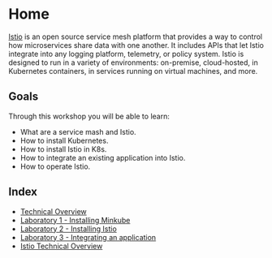 # Home

[Istio](https://istio.io) is an open source service mesh platform that provides a way to control how microservices share data with one another. It includes APIs that let Istio integrate into any logging platform, telemetry, or policy system. Istio is designed to run in a variety of environments: on-premise, cloud-hosted, in Kubernetes containers, in services running on virtual machines, and more.

## Goals

Through this workshop you will be able to learn:

- What are a service mash and Istio.
- How to install Kubernetes.
- How to install Istio in K8s.
- How to integrate an existing application into Istio.
- How to operate Istio.

## Index

- [Technical Overview](/technical_overview/)
- [Laboratory 1 - Installing Minkube](/laboratory-01/)
- [Laboratory 2 - Installing Istio](/laboratory-02/)
- [Laboratory 3 - Integrating an application](/laboratory-003/)
- [Istio Technical Overview](/laboratory-004/)
